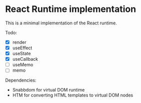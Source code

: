 # React Runtime implementation

This is a minimal implementation of the React runtime.

Todo:
- [x] render
- [x] useEffect
- [x] useState
- [x] useCallback
- [ ] useMemo
- [ ] memo

Dependencies:
- Snabbdom for virtual DOM runtime
- HTM for converting HTML templates to virtual DOM nodes
